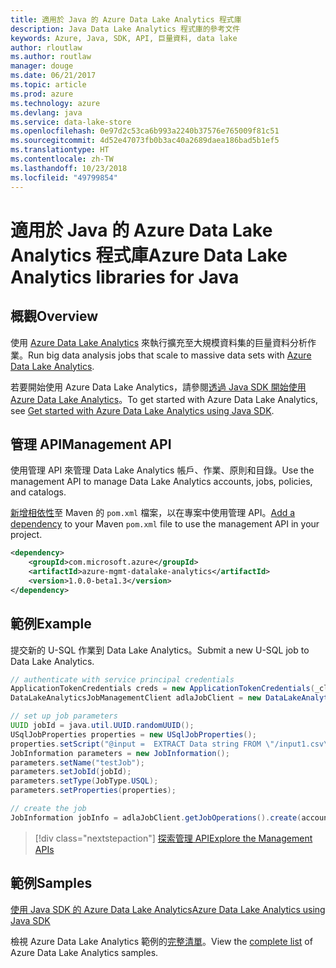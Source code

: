 ```yaml
---
title: 適用於 Java 的 Azure Data Lake Analytics 程式庫
description: Java Data Lake Analytics 程式庫的參考文件
keywords: Azure, Java, SDK, API, 巨量資料, data lake
author: rloutlaw
ms.author: routlaw
manager: douge
ms.date: 06/21/2017
ms.topic: article
ms.prod: azure
ms.technology: azure
ms.devlang: java
ms.service: data-lake-store
ms.openlocfilehash: 0e97d2c53ca6b993a2240b37576e765009f81c51
ms.sourcegitcommit: 4d52e47073fb0b3ac40a2689daea186bad5b1ef5
ms.translationtype: HT
ms.contentlocale: zh-TW
ms.lasthandoff: 10/23/2018
ms.locfileid: "49799854"
---
```

# <a name="azure-data-lake-analytics-libraries-for-java"></a><span data-ttu-id="0449e-104">適用於 Java 的 Azure Data Lake Analytics 程式庫</span><span class="sxs-lookup"><span data-stu-id="0449e-104">Azure Data Lake Analytics libraries for Java</span></span>

## <a name="overview"></a><span data-ttu-id="0449e-105">概觀</span><span class="sxs-lookup"><span data-stu-id="0449e-105">Overview</span></span>

<span data-ttu-id="0449e-106">使用 [Azure Data Lake Analytics](/azure/data-lake-analytics/data-lake-analytics-overview) 來執行擴充至大規模資料集的巨量資料分析作業。</span><span class="sxs-lookup"><span data-stu-id="0449e-106">Run big data analysis jobs that scale to massive data sets with [Azure Data Lake Analytics](/azure/data-lake-analytics/data-lake-analytics-overview).</span></span>

<span data-ttu-id="0449e-107">若要開始使用 Azure Data Lake Analytics，請參閱[透過 Java SDK 開始使用 Azure Data Lake Analytics](/azure/data-lake-analytics/data-lake-analytics-get-started-java-sdk)。</span><span class="sxs-lookup"><span data-stu-id="0449e-107">To get started with Azure Data Lake Analytics, see [Get started with Azure Data Lake Analytics using Java SDK](/azure/data-lake-analytics/data-lake-analytics-get-started-java-sdk).</span></span>

## <a name="management-api"></a><span data-ttu-id="0449e-108">管理 API</span><span class="sxs-lookup"><span data-stu-id="0449e-108">Management API</span></span>

<span data-ttu-id="0449e-109">使用管理 API 來管理 Data Lake Analytics 帳戶、作業、原則和目錄。</span><span class="sxs-lookup"><span data-stu-id="0449e-109">Use the management API to manage Data Lake Analytics accounts, jobs, policies, and catalogs.</span></span>

<span data-ttu-id="0449e-110">[新增相依性](https://maven.apache.org/guides/getting-started/index.html#How_do_I_use_external_dependencies)至 Maven 的 `pom.xml` 檔案，以在專案中使用管理 API。</span><span class="sxs-lookup"><span data-stu-id="0449e-110">[Add a dependency](https://maven.apache.org/guides/getting-started/index.html#How_do_I_use_external_dependencies) to your Maven `pom.xml` file to use the management API in your project.</span></span>


```XML
<dependency>
    <groupId>com.microsoft.azure</groupId>
    <artifactId>azure-mgmt-datalake-analytics</artifactId>
    <version>1.0.0-beta1.3</version>
</dependency>
```

## <a name="example"></a><span data-ttu-id="0449e-111">範例</span><span class="sxs-lookup"><span data-stu-id="0449e-111">Example</span></span>

<span data-ttu-id="0449e-112">提交新的 U-SQL 作業到 Data Lake Analytics。</span><span class="sxs-lookup"><span data-stu-id="0449e-112">Submit a new U-SQL job to Data Lake Analytics.</span></span>

```java
// authenticate with service principal credentials
ApplicationTokenCredentials creds = new ApplicationTokenCredentials(_clientId, _tenantId, _clientSecret, null);
DataLakeAnalyticsJobManagementClient adlaJobClient = new DataLakeAnalyticsJobManagementClientImpl(creds);

// set up job parameters
UUID jobId = java.util.UUID.randomUUID();
USqlJobProperties properties = new USqlJobProperties();
properties.setScript("@input =  EXTRACT Data string FROM \"/input1.csv\" USING Extractors.Csv(); OUTPUT @input TO @\"/output1.csv\" USING Outputters.Csv();");
JobInformation parameters = new JobInformation();
parameters.setName("testJob");
parameters.setJobId(jobId);
parameters.setType(JobType.USQL);
parameters.setProperties(properties);

// create the job
JobInformation jobInfo = adlaJobClient.getJobOperations().create(accountName, jobId, parameters).getBody();
```

> [!div class="nextstepaction"]
> [<span data-ttu-id="0449e-113">探索管理 API</span><span class="sxs-lookup"><span data-stu-id="0449e-113">Explore the Management APIs</span></span>](/java/api/overview/azure/datalakeanalytics/management)

## <a name="samples"></a><span data-ttu-id="0449e-114">範例</span><span class="sxs-lookup"><span data-stu-id="0449e-114">Samples</span></span>

<span data-ttu-id="0449e-115">[使用 Java SDK 的 Azure Data Lake Analytics][1]</span><span class="sxs-lookup"><span data-stu-id="0449e-115">[Azure Data Lake Analytics using Java SDK][1]</span></span> 

[1]: https://docs.microsoft.com/azure/data-lake-analytics/data-lake-analytics-get-started-java-sdk

<span data-ttu-id="0449e-116">檢視 Azure Data Lake Analytics 範例的[完整清單](https://azure.microsoft.com/resources/samples/?platform=java&term=analytics)。</span><span class="sxs-lookup"><span data-stu-id="0449e-116">View the [complete list](https://azure.microsoft.com/resources/samples/?platform=java&term=analytics) of Azure Data Lake Analytics samples.</span></span>
